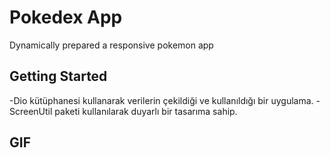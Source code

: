 # Pokedex App

Dynamically prepared a responsive pokemon app

## Getting Started

-Dio kütüphanesi kullanarak verilerin çekildiği ve kullanıldığı bir uygulama. 
-ScreenUtil paketi kullanılarak duyarlı bir tasarıma sahip.

## GIF
